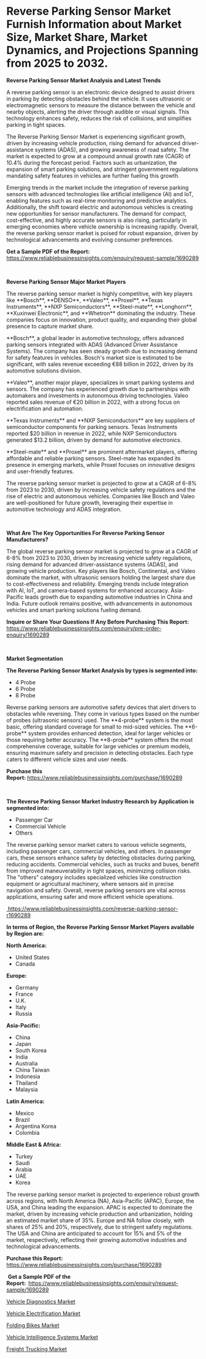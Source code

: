 <p><h1>Reverse Parking Sensor Market Furnish Information about Market Size, Market Share, Market Dynamics, and Projections Spanning from 2025 to 2032.</h1></p><p><strong>Reverse Parking Sensor Market Analysis and Latest Trends</strong></p>
<p><p>A reverse parking sensor is an electronic device designed to assist drivers in parking by detecting obstacles behind the vehicle. It uses ultrasonic or electromagnetic sensors to measure the distance between the vehicle and nearby objects, alerting the driver through audible or visual signals. This technology enhances safety, reduces the risk of collisions, and simplifies parking in tight spaces.</p><p>The Reverse Parking Sensor Market is experiencing significant growth, driven by increasing vehicle production, rising demand for advanced driver-assistance systems (ADAS), and growing awareness of road safety. The market is expected to grow at a compound annual growth rate (CAGR) of 10.4% during the forecast period. Factors such as urbanization, the expansion of smart parking solutions, and stringent government regulations mandating safety features in vehicles are further fueling this growth.</p><p>Emerging trends in the market include the integration of reverse parking sensors with advanced technologies like artificial intelligence (AI) and IoT, enabling features such as real-time monitoring and predictive analytics. Additionally, the shift toward electric and autonomous vehicles is creating new opportunities for sensor manufacturers. The demand for compact, cost-effective, and highly accurate sensors is also rising, particularly in emerging economies where vehicle ownership is increasing rapidly. Overall, the reverse parking sensor market is poised for robust expansion, driven by technological advancements and evolving consumer preferences.</p></p>
<p><strong>Get a Sample PDF of the Report:&nbsp;</strong> <a href="https://www.reliablebusinessinsights.com/enquiry/request-sample/1690289?utm_campaign=116&utm_medium=2&utm_source=Github&utm_content=ia&utm_term=21012025&utm_id=reverse-parking-sensor">https://www.reliablebusinessinsights.com/enquiry/request-sample/1690289</a></p>
<p>&nbsp;</p>
<p><strong>Reverse Parking Sensor Major Market Players</strong></p>
<p><p>The reverse parking sensor market is highly competitive, with key players like **Bosch**, **DENSO**, **Valeo**, **Proxel**, **Texas Instruments**, **NXP Semiconductors**, **Steel-mate**, **Longhorn**, **Xuxinwei Electronic**, and **Whetron** dominating the industry. These companies focus on innovation, product quality, and expanding their global presence to capture market share.</p><p>**Bosch**, a global leader in automotive technology, offers advanced parking sensors integrated with ADAS (Advanced Driver Assistance Systems). The company has seen steady growth due to increasing demand for safety features in vehicles. Bosch's market size is estimated to be significant, with sales revenue exceeding €88 billion in 2022, driven by its automotive solutions division.</p><p>**Valeo**, another major player, specializes in smart parking systems and sensors. The company has experienced growth due to partnerships with automakers and investments in autonomous driving technologies. Valeo reported sales revenue of €20 billion in 2022, with a strong focus on electrification and automation.</p><p>**Texas Instruments** and **NXP Semiconductors** are key suppliers of semiconductor components for parking sensors. Texas Instruments reported $20 billion in revenue in 2022, while NXP Semiconductors generated $13.2 billion, driven by demand for automotive electronics.</p><p>**Steel-mate** and **Proxel** are prominent aftermarket players, offering affordable and reliable parking sensors. Steel-mate has expanded its presence in emerging markets, while Proxel focuses on innovative designs and user-friendly features.</p><p>The reverse parking sensor market is projected to grow at a CAGR of 6-8% from 2023 to 2030, driven by increasing vehicle safety regulations and the rise of electric and autonomous vehicles. Companies like Bosch and Valeo are well-positioned for future growth, leveraging their expertise in automotive technology and ADAS integration.</p></p>
<p>&nbsp;</p>
<p><strong>What Are The Key Opportunities For Reverse Parking Sensor Manufacturers?</strong></p>
<p><p>The global reverse parking sensor market is projected to grow at a CAGR of 6-8% from 2023 to 2030, driven by increasing vehicle safety regulations, rising demand for advanced driver-assistance systems (ADAS), and growing vehicle production. Key players like Bosch, Continental, and Valeo dominate the market, with ultrasonic sensors holding the largest share due to cost-effectiveness and reliability. Emerging trends include integration with AI, IoT, and camera-based systems for enhanced accuracy. Asia-Pacific leads growth due to expanding automotive industries in China and India. Future outlook remains positive, with advancements in autonomous vehicles and smart parking solutions fueling demand.</p></p>
<p><strong>Inquire or Share Your Questions If Any Before Purchasing This Report:</strong> <a href="https://www.reliablebusinessinsights.com/enquiry/pre-order-enquiry/1690289?utm_campaign=116&utm_medium=2&utm_source=Github&utm_content=ia&utm_term=21012025&utm_id=reverse-parking-sensor">https://www.reliablebusinessinsights.com/enquiry/pre-order-enquiry/1690289</a></p>
<p>&nbsp;</p>
<p><strong>Market Segmentation</strong></p>
<p><strong>The Reverse Parking Sensor Market Analysis by types is segmented into:</strong></p>
<p><ul><li>4 Probe</li><li>6 Probe</li><li>8 Probe</li></ul></p>
<p><p>Reverse parking sensors are automotive safety devices that alert drivers to obstacles while reversing. They come in various types based on the number of probes (ultrasonic sensors) used. The **4-probe** system is the most basic, offering standard coverage for small to mid-sized vehicles. The **6-probe** system provides enhanced detection, ideal for larger vehicles or those requiring better accuracy. The **8-probe** system offers the most comprehensive coverage, suitable for large vehicles or premium models, ensuring maximum safety and precision in detecting obstacles. Each type caters to different vehicle sizes and user needs.</p></p>
<p><strong>Purchase this Report:&nbsp;</strong><a href="https://www.reliablebusinessinsights.com/purchase/1690289?utm_campaign=116&utm_medium=2&utm_source=Github&utm_content=ia&utm_term=21012025&utm_id=reverse-parking-sensor">https://www.reliablebusinessinsights.com/purchase/1690289</a></p>
<p>&nbsp;</p>
<p><strong>The Reverse Parking Sensor Market Industry Research by Application is segmented into:</strong></p>
<p><ul><li>Passenger Car</li><li>Commercial Vehicle</li><li>Others</li></ul></p>
<p><p>The reverse parking sensor market caters to various vehicle segments, including passenger cars, commercial vehicles, and others. In passenger cars, these sensors enhance safety by detecting obstacles during parking, reducing accidents. Commercial vehicles, such as trucks and buses, benefit from improved maneuverability in tight spaces, minimizing collision risks. The "others" category includes specialized vehicles like construction equipment or agricultural machinery, where sensors aid in precise navigation and safety. Overall, reverse parking sensors are vital across applications, ensuring safer and more efficient vehicle operations.</p></p>
<p><a href="https://www.reliablebusinessinsights.com/reverse-parking-sensor-r1690289?utm_campaign=116&utm_medium=2&utm_source=Github&utm_content=ia&utm_term=21012025&utm_id=reverse-parking-sensor">&nbsp;https://www.reliablebusinessinsights.com/reverse-parking-sensor-r1690289</a></p>
<p><strong>In terms of Region, the Reverse Parking Sensor Market Players available by Region are:</strong></p>
<p>
    <p> <strong> North America: </strong>
        <ul>
            <li>United States</li>
            <li>Canada</li>
        </ul>
        </p> 
    <p> <strong> Europe: </strong>
        <ul>
            <li>Germany</li>
            <li>France</li>
            <li>U.K.</li>
            <li>Italy</li>
            <li>Russia</li>
        </ul>
        </p> 
    <p> <strong> Asia-Pacific: </strong>
        <ul>
            <li>China</li>
            <li>Japan</li>
            <li>South Korea</li>
            <li>India</li>
            <li>Australia</li>
            <li>China Taiwan</li>
            <li>Indonesia</li>
            <li>Thailand</li>
            <li>Malaysia</li>
        </ul>
        </p> 
    <p> <strong> Latin America: </strong>
        <ul>
            <li>Mexico</li>
            <li>Brazil</li>
            <li>Argentina Korea</li>
            <li>Colombia</li>
        </ul>
        </p> 
    <p> <strong> Middle East & Africa: </strong>
        <ul>
            <li>Turkey</li>
            <li>Saudi</li>
            <li>Arabia</li>
            <li>UAE</li>
            <li>Korea</li>
        </ul>
    </p>
    </p>
<p><p>The reverse parking sensor market is projected to experience robust growth across regions, with North America (NA), Asia-Pacific (APAC), Europe, the USA, and China leading the expansion. APAC is expected to dominate the market, driven by increasing vehicle production and urbanization, holding an estimated market share of 35%. Europe and NA follow closely, with shares of 25% and 20%, respectively, due to stringent safety regulations. The USA and China are anticipated to account for 15% and 5% of the market, respectively, reflecting their growing automotive industries and technological advancements.</p></p>
<p><strong>Purchase this Report: </strong><a href="https://www.reliablebusinessinsights.com/purchase/1690289?utm_campaign=116&utm_medium=2&utm_source=Github&utm_content=ia&utm_term=21012025&utm_id=reverse-parking-sensor">https://www.reliablebusinessinsights.com/purchase/1690289</a></p>
<p>&nbsp;<strong>Get a Sample PDF of the Report:&nbsp;&nbsp;</strong><a href="https://www.reliablebusinessinsights.com/enquiry/request-sample/1690289?utm_campaign=116&utm_medium=2&utm_source=Github&utm_content=ia&utm_term=21012025&utm_id=reverse-parking-sensor">https://www.reliablebusinessinsights.com/enquiry/request-sample/1690289</a></p>
<p><strong></strong></p>
<p><p><a href="https://github.com/antonioc6hal/Market-Research-Report-List-1/blob/main/vehicle-diagnostics-market.md?utm_campaign=116&utm_medium=2&utm_source=Github&utm_content=ia&utm_term=21012025&utm_id=reverse-parking-sensor">Vehicle Diagnostics Market</a></p><p><a href="https://github.com/osbornrdaflalo/Market-Research-Report-List-1/blob/main/vehicle-electrification-market.md?utm_campaign=116&utm_medium=2&utm_source=Github&utm_content=ia&utm_term=21012025&utm_id=reverse-parking-sensor">Vehicle Electrification Market</a></p><p><a href="https://github.com/kimberjam0i/Market-Research-Report-List-1/blob/main/folding-bikes-market.md?utm_campaign=116&utm_medium=2&utm_source=Github&utm_content=ia&utm_term=21012025&utm_id=reverse-parking-sensor">Folding Bikes Market</a></p><p><a href="https://github.com/lashaunm5st/Market-Research-Report-List-1/blob/main/vehicle-intelligence-systems-market.md?utm_campaign=116&utm_medium=2&utm_source=Github&utm_content=ia&utm_term=21012025&utm_id=reverse-parking-sensor">Vehicle Intelligence Systems Market</a></p><p><a href="https://github.com/ElviraLeka1962/Market-Research-Report-List-1/blob/main/freight-trucking-market.md?utm_campaign=116&utm_medium=2&utm_source=Github&utm_content=ia&utm_term=21012025&utm_id=reverse-parking-sensor">Freight Trucking Market</a></p></p>